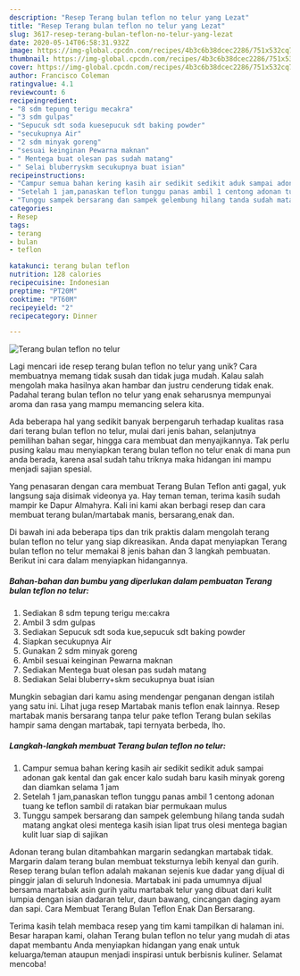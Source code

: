 ```yaml
---
description: "Resep Terang bulan teflon no telur yang Lezat"
title: "Resep Terang bulan teflon no telur yang Lezat"
slug: 3617-resep-terang-bulan-teflon-no-telur-yang-lezat
date: 2020-05-14T06:58:31.932Z
image: https://img-global.cpcdn.com/recipes/4b3c6b38dcec2286/751x532cq70/terang-bulan-teflon-no-telur-foto-resep-utama.jpg
thumbnail: https://img-global.cpcdn.com/recipes/4b3c6b38dcec2286/751x532cq70/terang-bulan-teflon-no-telur-foto-resep-utama.jpg
cover: https://img-global.cpcdn.com/recipes/4b3c6b38dcec2286/751x532cq70/terang-bulan-teflon-no-telur-foto-resep-utama.jpg
author: Francisco Coleman
ratingvalue: 4.1
reviewcount: 6
recipeingredient:
- "8 sdm tepung terigu mecakra"
- "3 sdm gulpas"
- "Sepucuk sdt soda kuesepucuk sdt baking powder"
- "secukupnya Air"
- "2 sdm minyak goreng"
- "sesuai keinginan Pewarna maknan"
- " Mentega buat olesan pas sudah matang"
- " Selai bluberryskm secukupnya buat isian"
recipeinstructions:
- "Campur semua bahan kering kasih air sedikit sedikit aduk sampai adonan gak kental dan gak encer kalo sudah baru kasih minyak goreng dan diamkan selama 1 jam"
- "Setelah 1 jam,panaskan teflon tunggu panas ambil 1 centong adonan tuang ke teflon sambil di ratakan biar permukaan mulus"
- "Tunggu sampek bersarang dan sampek gelembung hilang tanda sudah matang angkat olesi mentega kasih isian lipat trus olesi mentega bagian kulit luar siap di sajikan"
categories:
- Resep
tags:
- terang
- bulan
- teflon

katakunci: terang bulan teflon 
nutrition: 128 calories
recipecuisine: Indonesian
preptime: "PT20M"
cooktime: "PT60M"
recipeyield: "2"
recipecategory: Dinner

---
```



![Terang bulan teflon no telur](https://img-global.cpcdn.com/recipes/4b3c6b38dcec2286/751x532cq70/terang-bulan-teflon-no-telur-foto-resep-utama.jpg)

Lagi mencari ide resep terang bulan teflon no telur yang unik? Cara membuatnya memang tidak susah dan tidak juga mudah. Kalau salah mengolah maka hasilnya akan hambar dan justru cenderung tidak enak. Padahal terang bulan teflon no telur yang enak seharusnya mempunyai aroma dan rasa yang mampu memancing selera kita.

Ada beberapa hal yang sedikit banyak berpengaruh terhadap kualitas rasa dari terang bulan teflon no telur, mulai dari jenis bahan, selanjutnya pemilihan bahan segar, hingga cara membuat dan menyajikannya. Tak perlu pusing kalau mau menyiapkan terang bulan teflon no telur enak di mana pun anda berada, karena asal sudah tahu triknya maka hidangan ini mampu menjadi sajian spesial.

Yang penasaran dengan cara membuat Terang Bulan Teflon anti gagal, yuk langsung saja disimak videonya ya. Hay teman teman, terima kasih sudah mampir ke Dapur Almahyra. Kali ini kami akan berbagi resep dan cara membuat terang bulan/martabak manis, bersarang,enak dan.


Di bawah ini ada beberapa tips dan trik praktis dalam mengolah terang bulan teflon no telur yang siap dikreasikan. Anda dapat menyiapkan Terang bulan teflon no telur memakai 8 jenis bahan dan 3 langkah pembuatan. Berikut ini cara dalam menyiapkan hidangannya.

<!--inarticleads1-->

##### Bahan-bahan dan bumbu yang diperlukan dalam pembuatan Terang bulan teflon no telur:

1. Sediakan 8 sdm tepung terigu me:cakra
1. Ambil 3 sdm gulpas
1. Sediakan Sepucuk sdt soda kue,sepucuk sdt baking powder
1. Siapkan secukupnya Air
1. Gunakan 2 sdm minyak goreng
1. Ambil sesuai keinginan Pewarna maknan
1. Sediakan  Mentega buat olesan pas sudah matang
1. Sediakan  Selai bluberry+skm secukupnya buat isian


Mungkin sebagian dari kamu asing mendengar penganan dengan istilah yang satu ini. Lihat juga resep Martabak manis teflon enak lainnya. Resep martabak manis bersarang tanpa telur pake teflon Terang bulan sekilas hampir sama dengan martabak, tapi ternyata berbeda, lho. 

<!--inarticleads2-->

##### Langkah-langkah membuat Terang bulan teflon no telur:

1. Campur semua bahan kering kasih air sedikit sedikit aduk sampai adonan gak kental dan gak encer kalo sudah baru kasih minyak goreng dan diamkan selama 1 jam
1. Setelah 1 jam,panaskan teflon tunggu panas ambil 1 centong adonan tuang ke teflon sambil di ratakan biar permukaan mulus
1. Tunggu sampek bersarang dan sampek gelembung hilang tanda sudah matang angkat olesi mentega kasih isian lipat trus olesi mentega bagian kulit luar siap di sajikan


Adonan terang bulan ditambahkan margarin sedangkan martabak tidak. Margarin dalam terang bulan membuat teksturnya lebih kenyal dan gurih. Resep terang bulan teflon adalah makanan sejenis kue dadar yang dijual di pinggir jalan di seluruh Indonesia. Martabak ini pada umumnya dijual bersama martabak asin gurih yaitu martabak telur yang dibuat dari kulit lumpia dengan isian dadaran telur, daun bawang, cincangan daging ayam dan sapi. Cara Membuat Terang Bulan Teflon Enak Dan Bersarang. 

Terima kasih telah membaca resep yang tim kami tampilkan di halaman ini. Besar harapan kami, olahan Terang bulan teflon no telur yang mudah di atas dapat membantu Anda menyiapkan hidangan yang enak untuk keluarga/teman ataupun menjadi inspirasi untuk berbisnis kuliner. Selamat mencoba!
